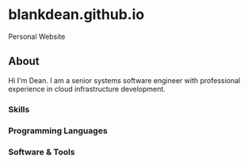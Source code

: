 # blankdean.github.io
Personal Website

## About
Hi I'm Dean. I am a senior systems software engineer with professional experience in cloud infrastructure development.

### Skills

### Programming Languages

### Software & Tools
